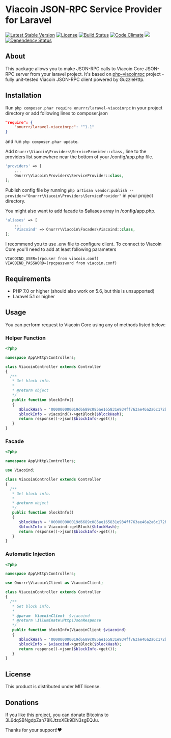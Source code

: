 # Viacoin JSON-RPC Service Provider for Laravel

[![Latest Stable Version](https://poser.pugx.org/onurrr/laravel-viacoinrpc/v/stable)](https://packagist.org/packages/onurrr/laravel-viacoinrpc) [![License](https://poser.pugx.org/onurrr/laravel-viacoinrpc/license)](https://packagist.org/packages/onurrr/laravel-viacoinrpc) [![Build Status](https://travis-ci.org/onurrr/laravel-viacoinrpc.svg)](https://travis-ci.org/onurrr/laravel-viacoinrpc) [![Code Climate](https://codeclimate.com/github/Onurrr/laravel-viacoinrpc/badges/gpa.svg)](https://codeclimate.com/github/Onurrr/laravel-viacoinrpc) <a href="https://codeclimate.com/github/onurrr/laravel-viacoinrpc/coverage"><img src="https://codeclimate.com/github/Onurrr/laravel-viacoinrpc/badges/coverage.svg" /></a> [![Dependency Status](https://www.versioneye.com/user/projects/58833bfce25f5900365362cf/badge.svg?style=rounded)](https://www.versioneye.com/user/projects/58833bfce25f5900365362cf)

## About
This package allows you to make JSON-RPC calls to Viacoin Core JSON-RPC server from your laravel project.
It's based on [php-viacoinrpc](https://github.com/onurrr/php-viacoinrpc) project - fully unit-tested Viacoin JSON-RPC client powered by GuzzleHttp.

## Installation
Run ```php composer.phar require onurrr/laravel-viacoinrpc``` in your project directory or add following lines to composer.json
```json
"require": {
    "onurrr/laravel-viacoinrpc": "^1.1"
}
```
and run ```php composer.phar update```.

Add `Onurrr\Viacoin\Providers\ServiceProvider::class,` line to the providers list somewhere near the bottom of your /config/app.php file.
```php
'providers' => [
    ...
    Onurrr\Viacoin\Providers\ServiceProvider::class,
];
```

Publish config file by running
`php artisan vendor:publish --provider="Onurrr\Viacoin\Providers\ServiceProvider"` in your project directory.

You might also want to add facade to $aliases array in /config/app.php.
```php
'aliases' => [
    ...
    'Viacoind' => Onurrr\Viacoin\Facades\Viacoind::class,
];
```

I recommend you to use .env file to configure client.
To connect to Viacoin Core you'll need to add at least following parameters
```
VIACOIND_USER=(rpcuser from viacoin.conf)
VIACOIND_PASSWORD=(rpcpassword from viacoin.conf)
```

## Requirements
* PHP 7.0 or higher (should also work on 5.6, but this is unsupported)
* Laravel 5.1 or higher

## Usage
You can perform request to Viacoin Core using any of methods listed below:
### Helper Function
```php
<?php

namespace App\Http\Controllers;

class ViacoinController extends Controller
{
  /**
   * Get block info.
   *
   * @return object
   */
   public function blockInfo()
   {
      $blockHash = '000000000019d6689c085ae165831e934ff763ae46a2a6c172b3f1b60a8ce26f';
      $blockInfo = viacoind()->getBlock($blockHash);
      return response()->json($blockInfo->get());
   }
}
```

### Facade
```php
<?php

namespace App\Http\Controllers;

use Viacoind;

class ViacoinController extends Controller
{
  /**
   * Get block info.
   *
   * @return object
   */
   public function blockInfo()
   {
      $blockHash = '000000000019d6689c085ae165831e934ff763ae46a2a6c172b3f1b60a8ce26f';
      $blockInfo = Viacoind::getBlock($blockHash);
      return response()->json($blockInfo->get());
   }
}
```

### Automatic Injection
```php
<?php

namespace App\Http\Controllers;

use Onurrr\Viacoin\Client as ViacoinClient;

class ViacoinController extends Controller
{
  /**
   * Get block info.
   *
   * @param  ViacoinClient  $viacoind
   * @return \Illuminate\Http\JsonResponse
   */
   public function blockInfo(ViacoinClient $viacoind)
   {
      $blockHash = '000000000019d6689c085ae165831e934ff763ae46a2a6c172b3f1b60a8ce26f';
      $blockInfo = $viacoind->getBlock($blockHash);
      return response()->json($blockInfo->get());
   }
}
```

## License

This product is distributed under MIT license.

## Donations

If you like this project,
you can donate Bitcoins to 3L6dqSBNgdpZan78KJtzoXEk9DN3sgEQJu.

Thanks for your support!❤

